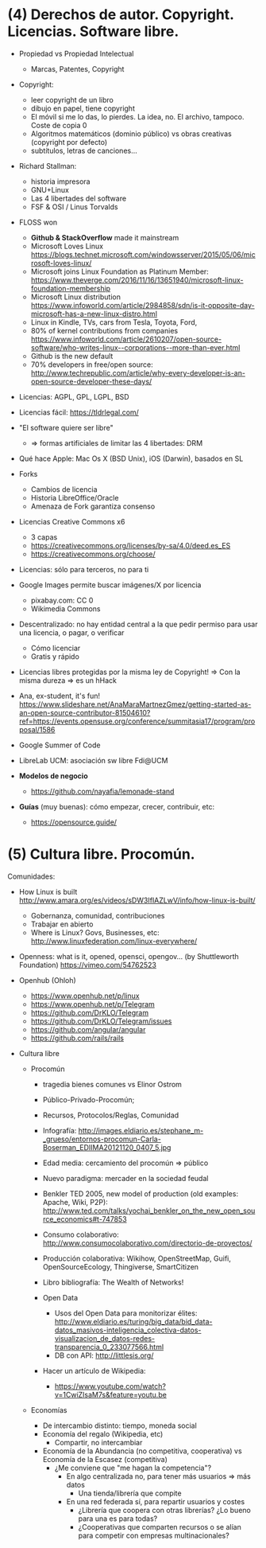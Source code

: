 # (4) Derechos de autor. Copyright. Licencias. Software libre. <a id="sec-1" name="sec-1"></a>


-   Propiedad vs Propiedad Intelectual
    -   Marcas, Patentes, Copyright
-   Copyright:
    -   leer copyright de un libro
    -   dibujo en papel, tiene copyright
    -   El móvil si me lo das, lo pierdes. La idea, no. El archivo, tampoco. Coste de copia 0
    -   Algoritmos matemáticos (dominio público) vs obras creativas (copyright por defecto)
    -   subtítulos, letras de canciones&#x2026;

-   Richard Stallman: 
    -  historia impresora
    -   GNU+Linux
    -   Las 4 libertades del software
    -   FSF & OSI / Linus Torvalds

-  FLOSS won
    -   **Github & StackOverflow** made it mainstream
    -   Microsoft Loves Linux <https://blogs.technet.microsoft.com/windowsserver/2015/05/06/microsoft-loves-linux/>
    -   Microsoft joins Linux Foundation as Platinum Member: <https://www.theverge.com/2016/11/16/13651940/microsoft-linux-foundation-membership>
    -   Microsoft Linux distribution <https://www.infoworld.com/article/2984858/sdn/is-it-opposite-day-microsoft-has-a-new-linux-distro.html>
    -   Linux in Kindle, TVs, cars from Tesla, Toyota, Ford,
    -   80% of kernel contributions from companies <https://www.infoworld.com/article/2610207/open-source-software/who-writes-linux--corporations--more-than-ever.html>
    -   Github is the new default
    -   70% developers in free/open source: <http://www.techrepublic.com/article/why-every-developer-is-an-open-source-developer-these-days/>
-   Licencias: AGPL, GPL, LGPL, BSD
-   Licencias fácil: <https://tldrlegal.com/>
-   "El software quiere ser libre"
    -   => formas artificiales de limitar las 4 libertades: DRM
-   Qué hace Apple: Mac Os X (BSD Unix), iOS (Darwin), basados en SL
-   Forks
    -   Cambios de licencia
    -   Historia LibreOffice/Oracle 
    -   Amenaza de Fork garantiza consenso
-   Licencias Creative Commons x6
    -   3 capas 
    -   <https://creativecommons.org/licenses/by-sa/4.0/deed.es_ES>
    -   <https://creativecommons.org/choose/>
-   Licencias: sólo para terceros, no para ti
-  Google Images permite buscar imágenes/X por licencia
    -   pixabay.com: CC 0
    -   Wikimedia Commons
-   Descentralizado: no hay entidad central a la que pedir permiso para usar una licencia, o pagar, o verificar
    - Cómo licenciar
    -   Gratis y rápido
-  Licencias libres protegidas por la misma ley de Copyright! => Con la misma dureza => es un hHack
-   Ana, ex-student, it's fun! <https://www.slideshare.net/AnaMaraMartnezGmez/getting-started-as-an-open-source-contributor-81504610?ref=https://events.opensuse.org/conference/summitasia17/program/proposal/1586>
-   Google Summer of Code
-   LibreLab UCM: asociación sw libre Fdi@UCM
-   **Modelos de negocio**
    -   <https://github.com/nayafia/lemonade-stand>
- **Guías** (muy buenas): cómo empezar, crecer, contribuir, etc:
    - https://opensource.guide/
# (5) Cultura libre. Procomún. <a id="sec-2" name="sec-2"></a>

Comunidades:
-   How Linux is built <http://www.amara.org/es/videos/sDW3IfIAZLwV/info/how-linux-is-built/>
    -   Gobernanza, comunidad, contribuciones
    -   Trabajar en abierto
    -   Where is Linux? Govs, Businesses, etc: <http://www.linuxfederation.com/linux-everywhere/>
-   Openness: what is it, opened, opensci, opengov&#x2026; (by Shuttleworth Foundation) <https://vimeo.com/54762523>

-   Openhub (Ohloh)
    -   <https://www.openhub.net/p/linux>
    -   <https://www.openhub.net/p/Telegram>
    -   <https://github.com/DrKLO/Telegram>
    -   <https://github.com/DrKLO/Telegram/issues>
    -   <https://github.com/angular/angular>
    -   <https://github.com/rails/rails>

-   Cultura libre
    -   Procomún
        -   tragedia bienes comunes vs Elinor Ostrom
        -   Público-Privado-Procomún;
        -   Recursos, Protocolos/Reglas, Comunidad
        -   Infografía: <http://images.eldiario.es/stephane_m-_grueso/entornos-procomun-Carla-Boserman_EDIIMA20121120_0407_5.jpg>
        -   Edad media: cercamiento del procomún => público
        -   Nuevo paradigma: mercader en la sociedad feudal
        -   Benkler TED 2005, new model of production (old examples: Apache, Wiki, P2P): <http://www.ted.com/talks/yochai_benkler_on_the_new_open_source_economics#t-747853>

        -   Consumo colaborativo:
            <http://www.consumocolaborativo.com/directorio-de-proyectos/>
          - Producción colaborativa: Wikihow, OpenStreetMap, Guifi, OpenSourceEcology, Thingiverse, SmartCitizen
        -   Libro bibliografía: The Wealth of Networks!
        -   Open Data
            -   Usos del Open Data para monitorizar élites:  <http://www.eldiario.es/turing/big_data/bid_data-datos_masivos-inteligencia_colectiva-datos-visualizacion_de_datos-redes-transparencia_0_233077566.html>
            -   DB con API: <http://littlesis.org/>
        -   Hacer un artículo de Wikipedia:
            -   <https://www.youtube.com/watch?v=1CwiZIsaM7s&feature=youtu.be>
    
    -   Economías
        -   De intercambio distinto: tiempo, moneda social
        -   Economía del regalo (Wikipedia, etc)
            -   Compartir, no intercambiar
        -   Economía de la Abundancia (no competitiva, cooperativa) vs Economía de la Escasez (competitiva)
            -   ¿Me conviene que "me hagan la competencia"?
                -   En algo centralizada no, para tener más usuarios => más datos
                    -   Una tienda/librería que compite
                -   En una red federada sí, para repartir usuarios y costes
                    -   ¿Librería que coopera con otras librerías? ¿Lo bueno para una es para todas?
                    - ¿Cooperativas que comparten recursos o se alían para competir con empresas multinacionales?